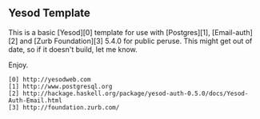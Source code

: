 Yesod Template
-------------

This is a basic [Yesod][0] template for use with [Postgres][1], [Email-auth][2]
and [Zurb Foundation][3] 5.4.0 for public peruse. This might get out of date, so
if it doesn't build, let me know.

Enjoy.

    [0] http://yesodweb.com
    [1] http://www.postgresql.org
    [2] http://hackage.haskell.org/package/yesod-auth-0.5.0/docs/Yesod-Auth-Email.html
    [3] http://foundation.zurb.com/

